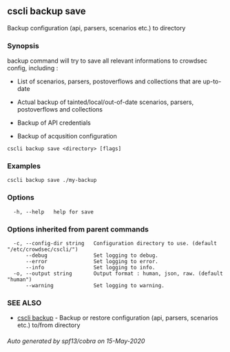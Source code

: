 ## cscli backup save

Backup configuration (api, parsers, scenarios etc.) to directory

### Synopsis

backup command will try to save all relevant informations to crowdsec config, including :

- List of scenarios, parsers, postoverflows and collections that are up-to-date

- Actual backup of tainted/local/out-of-date scenarios, parsers, postoverflows and collections

- Backup of API credentials

- Backup of acqusition configuration
		
		

```
cscli backup save <directory> [flags]
```

### Examples

```
cscli backup save ./my-backup
```

### Options

```
  -h, --help   help for save
```

### Options inherited from parent commands

```
  -c, --config-dir string   Configuration directory to use. (default "/etc/crowdsec/cscli/")
      --debug               Set logging to debug.
      --error               Set logging to error.
      --info                Set logging to info.
  -o, --output string       Output format : human, json, raw. (default "human")
      --warning             Set logging to warning.
```

### SEE ALSO

* [cscli backup](cscli_backup.md)	 - Backup or restore configuration (api, parsers, scenarios etc.) to/from directory

###### Auto generated by spf13/cobra on 15-May-2020
